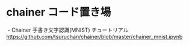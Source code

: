 # chainer コード置き場

・Chainer 手書き文字認識(MNIST) チュートリアル
https://github.com/tsuruchan/chainer/blob/master/chainer_mnist.ipynb
